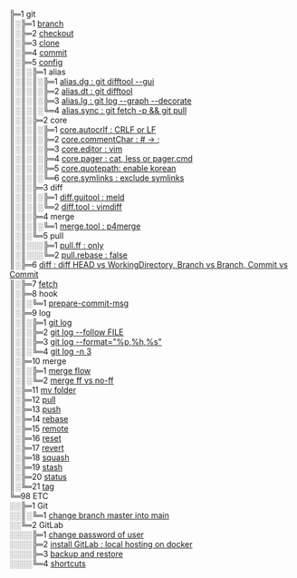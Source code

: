 ╠═1 git  
║░╠═1 [branch](01_git/01_branch/01_git_branch.md)  
║░╠═2 [checkout](01_git/02_checkout/01_git_checkout.md)  
║░╠═3 [clone](01_git/03_clone/01_git_clone.md)  
║░╠═4 [commit](01_git/04_commit/01_git_commit.md)  
║░╠═5 [config](https://git-scm.com/docs/git-config)  
║░║░╠═1 alias  
║░║░║░╠═1 [alias.dg : git difftool --gui](01_git/05_config/01_alias/01_alias.dg.md)  
║░║░║░╠═2 [alias.dt : git difftool](01_git/05_config/01_alias/02_alias.dt.md)  
║░║░║░╠═3 [alias.lg : git log --graph --decorate](01_git/05_config/01_alias/03_alias.lg.md)  
║░║░║░╚═4 [alias.sync : git fetch -p && git pull](01_git/05_config/01_alias/04_alias.sync.md)  
║░║░╠═2 core  
║░║░║░╠═1 [core.autocrlf : CRLF or LF](01_git/05_config/02_core/01_core.autocrlf.md)  
║░║░║░╠═2 [core.commentChar : # -> ;](01_git/05_config/02_core/02_core.commentChar_semicolon.md)  
║░║░║░╠═3 [core.editor : vim](01_git/05_config/02_core/03_core.editor_vim.md)  
║░║░║░╠═4 [core.pager : cat, less or pager.cmd](01_git/05_config/02_core/04_core.pager_cat.md)  
║░║░║░╠═5 [core.quotepath: enable korean](01_git/05_config/02_core/05_core.quotepath_korean.md)  
║░║░║░╚═6 [core.symlinks : exclude symlinks](01_git/05_config/02_core/06_core.symlinks.md)  
║░║░╠═3 diff  
║░║░║░╠═1 [diff.guitool : meld](01_git/05_config/03_diff/01_diff.guitool_meld.md)  
║░║░║░╚═2 [diff.tool : vimdiff](01_git/05_config/03_diff/02_diff.tool_vimdiff.md)  
║░║░╠═4 merge  
║░║░║░╚═1 [merge.tool : p4merge](01_git/05_config/04_merge/01_merge.tool_p4merge.md)  
║░║░╚═5 pull  
║░║░░░╠═1 [pull.ff : only](01_git/05_config/05_pull/01_pull.ff_only.md)  
║░║░░░╚═2 [pull.rebase : false](01_git/05_config/05_pull/02_pull.rebase_false.md)  
║░╠═6 [diff : diff HEAD vs WorkingDirectory, Branch vs Branch, Commit vs Commit](01_git/06_diff/01_git_diff.md)  
║░╠═7 [fetch](01_git/07_fetch/01_git_fetch.md)  
║░╠═8 hook  
║░║░╚═1 [prepare-commit-msg](01_git/08_hook/01_prepare-commit-msg.md)  
║░╠═9 log  
║░║░╠═1 [git log](01_git/09_log/01_git_log.md)  
║░║░╠═2 [git log --follow FILE](01_git/09_log/02_git_log_follow_file.md)  
║░║░╠═3 [git log --format="%p,%h,%s"](01_git/09_log/03_git_log_format.md)  
║░║░╚═4 [git log -n 3](01_git/09_log/04_git_log_n_3.md)  
║░╠═10 merge  
║░║░╠═1 [merge flow](01_git/10_merge/01_git_merge_flow.md)  
║░║░╚═2 [merge ff vs no-ff](01_git/10_merge/02_git_merge_ff_no-ff.md)  
║░╠═11 [mv folder](01_git/11_mv/01_git_mv_folder.md)  
║░╠═12 [pull](01_git/12_pull/01_git_pull.md)  
║░╠═13 [push](01_git/13_push/01_git_push.md)  
║░╠═14 [rebase](01_git/14_rebase/01_git_rebase.md)  
║░╠═15 [remote](01_git/15_remote/01_git_remote.md)  
║░╠═16 [reset](01_git/16_reset/01_git_reset.md)  
║░╠═17 [revert](01_git/17_revert/01_git_revert.md)  
║░╠═18 [squash](01_git/18_squash/01_git_squash_commit.md)  
║░╠═19 [stash](01_git/19_stash/01_git_stash.md)  
║░╠═20 [status](01_git/20_status/01_git_status.md)  
║░╚═21 [tag](01_git/21_tag/01_git_tag.md)  
╚═98 ETC  
░░╠═1 Git  
░░║░╚═1 [change branch master into main](98_ETC/01_Git/01_change_branch_master_into_main.md)  
░░╚═2 GitLab  
░░░░╠═1 [change password of user](98_ETC/02_GitLab/01_change_password_of_user_on_gitlab.md)  
░░░░╠═2 [install GitLab : local hosting on docker](98_ETC/02_GitLab/02_install_local_hosting_GitLab_on_docker.md)  
░░░░╠═3 [backup and restore](98_ETC/02_GitLab/03_backup_local_hosting_GitLab_on_docker.md)  
░░░░╚═4 [shortcuts](https://docs.gitlab.com/ee/workflow/shortcuts.html)  

